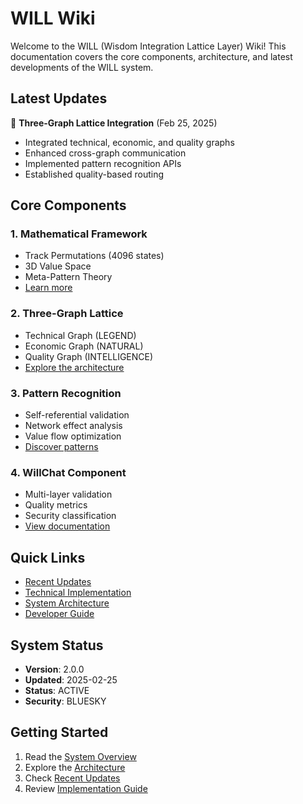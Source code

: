# WILL Wiki

Welcome to the WILL (Wisdom Integration Lattice Layer) Wiki! This documentation covers the core components, architecture, and latest developments of the WILL system.

## Latest Updates
🎉 **Three-Graph Lattice Integration** (Feb 25, 2025)
- Integrated technical, economic, and quality graphs
- Enhanced cross-graph communication
- Implemented pattern recognition APIs
- Established quality-based routing

## Core Components

### 1. Mathematical Framework
- Track Permutations (4096 states)
- 3D Value Space
- Meta-Pattern Theory
- [Learn more](Technical-Implementation)

### 2. Three-Graph Lattice
- Technical Graph (LEGEND)
- Economic Graph (NATURAL)
- Quality Graph (INTELLIGENCE)
- [Explore the architecture](Three-Graph-Lattice)

### 3. Pattern Recognition
- Self-referential validation
- Network effect analysis
- Value flow optimization
- [Discover patterns](Pattern-Recognition)

### 4. WillChat Component
- Multi-layer validation
- Quality metrics
- Security classification
- [View documentation](WillChat-Component)

## Quick Links
- [Recent Updates](Recent-Updates)
- [Technical Implementation](Technical-Implementation)
- [System Architecture](System-Architecture)
- [Developer Guide](Developer-Guide)

## System Status
- **Version**: 2.0.0
- **Updated**: 2025-02-25
- **Status**: ACTIVE
- **Security**: BLUESKY

## Getting Started
1. Read the [System Overview](System-Overview)
2. Explore the [Architecture](System-Architecture)
3. Check [Recent Updates](Recent-Updates)
4. Review [Implementation Guide](Implementation-Guide)
